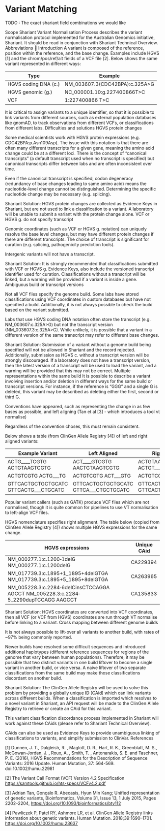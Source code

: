 Variant Matching
==================================================

TODO : The exact shariant field combinations we would like

Scope
Shariant Variant Normalisation Process describes the variant normalisation protocol implemented for the Australian Genomics initiative, Shariant. It should be read in conjunction with Shariant Technical Overview.
Abbreviations

Introduction
A variant is composed of the reference, position within the reference, and the base change. Examples include HGVS [1] and the chrom/pos/ref/alt fields of a VCF file [2]. Below shows the same variant represented in different ways:

|Type|Example
|----|-------|
|HGVS coding DNA (c.)|NM_003607.3(CDC42BPA):c.325A>G|
|HGVS genomic (g.)|NC_000001.10:g.227400866T>C|
|VCF|1:227400866 T>C|

It is critical to assign variants to a unique identifier, so that it is possible to link variants from different sources, such as external population databases like gnomAD, to track observations from different VCFs, or classifications from different labs.
Difficulties and solutions
HGVS protein changes

Some medical scientists work with HGVS protein expressions (e.g. CDC42BPA:p.Asn109Asp). The issue with this notation is that there are often many different transcripts for a given gene, meaning the amino acid change could be at a different loci. There is the concept of “canonical transcripts” (a default transcript used when no transcript is specified) but canonical transcripts differ between labs and are often inconsistent over time.

Even if the canonical transcript is specified, codon degeneracy (redundancy of base changes leading to same amino acid) means the nucleotide-level change cannot be distinguished. Determining the specific nucleotide change may be necessary (e.g. splicing).

Shariant Solution: HGVS protein changes are collected as Evidence Keys in Shariant, but are not used to link a classification to a variant. A laboratory will be unable to submit a variant with the protein change alone.
VCF or HGVS g. do not specify transcript

Genomic coordinates (such as VCF or HGVS g. notation) can uniquely resolve the base level changes, but may have different protein changes if there are different transcripts. The choice of transcript is significant for curation (e.g. splicing, pathogenicity prediction tools).

Intergenic variants will not have a transcript.

Shariant Solution: It is strongly recommended that classifications submitted with VCF or HGVS g. Evidence Keys, also include the versioned transcript identifier used for curation. Classifications without a transcript will be linked, but a warning will be provided if a variant is inside a gene.
Ambiguous build or transcript versions

Not all VCF files specify the genome build. Some labs have stored classifications using VCF coordinates in custom databases but have not specified a build. Additionally, it is not always possible to check the build based on the variant submitted.

Labs that use HGVS coding DNA notation often store the transcript (e.g. NM_003607:c.325A>G) but not the transcript version (NM_003607.3:c.325A>G). While unlikely, it is possible that a variant in a different version of the same transcript may refer to different base changes.

Shariant Solution: Submission of a variant without a genome build being specified will not be allowed in Shariant and the record rejected. Additionally, submission as HGVS c. without a transcript version will be strongly discouraged. If a laboratory does not have a transcript version, then the latest version of a transcript will be used to load the variant, and a warning will be provided that this may not be correct.
Multiple representations within the same build
It is possible to describe a variant involving insertion and/or deletion in different ways for the same build or transcript versions. For instance, if the reference is “GGG” and a single G is deleted, this variant may be described as deleting either the first, second or third G. 

Conventions have appeared, such as representing the change in as few bases as possible, and left aligning (Tan et al [3] - which introduces a tool vt normalise)

Regardless of the convention choses, this must remain consistent. 

Below shows a table (from ClinGen Allele Registry [4]) of left and right aligned variants:

|Example Variant|Left Aligned|Right Aligned|
|---------------|------------|-------------|
|ACTG____TCGTG ACTGTAAGTCGTG|ACT____GTCGTG AACTGTAAGTCGTG|ACTGTAAGTCGTG ACTGT____CGTG|
|ACTGTCGTG ACTG___TG|ACTGTCGTG ACT___GTG|ACTGTCGTG ACTGT___G|
|GTTCACTGCTGCTGCATC GTTCACTG___CTGCATC|GTTCACTGCTGCTGCATC GTTCA___CTGCTGCATC|GTTCACTGCTGCTGCATC GTTCACTGCTGC___ATC|

Popular variant callers (such as GATK) produce VCF files which are not normalised, though it is quite common for pipelines to use VT normalisation to left-align VCF files.

HGVS nomenclature specifies right alignment. The table below (copied from ClinGen Allele Registry [4]) shows multiple HGVS expressions for the same change.

|HGVS expressions|Unique CAid|
|----------------|-----------|
|NM_000277.1:c.1200‐1delG NM_000277.1:c.1200delG|CA229394|
|NM_017739.3:c.1895+1_1895+4delGTGA NM_017739.3:c.1895+5_1895+8delGTGA|CA263965|
|NM_005228.3:c.2284‐6delCinsCTCCAGGA AGCCT NM_005228.3:c.2284‐5_2290dupTCCAGG AAGCCT|CA135833|

Shariant Solution: HGVS coordinates are converted into VCF coordinates, then all VCF (or VCF from HGVS) coordinates are run through VT normalise before linking to a variant.
Cross mapping between different genome builds

It is not always possible to lift-over all variants to another build, with rates of ~97% being commonly reported.

Newer builds have resolved some difficult sequences and introduced additional haplotypes (different reference sequences for regions of the genome that vary between human populations). Therefore, it may be possible that two distinct variants in one build liftover to become a single variant in another build, or vice versa. A naive liftover of two separate classifications from the same build may make those classifications discordant on another build.

Shariant Solution: The ClinGen Allele Registry will be used to solve this problem by providing a globally unique ID (CAid) which can link variants across different builds. When a classification is imported which resolves to a novel variant in Shariant, an API request will be made to the ClinGen Allele Registry to retrieve or create an CAid for this variant.

This variant classification discordance process implemented in Shariant will work against these CAids (please refer to Shariant Technical Overview). 

CAids can also be used as Evidence Keys to provide unambiguous linking of classifications to variants, and simplify submission to ClinVar.
References

[1] Dunnen, J. T., Dalgleish, R. , Maglott, D. R., Hart, R. K., Greenblatt, M. S., McGowan‐Jordan, J. , Roux, A. , Smith, T. , Antonarakis, S. E. and Taschner, P. E. (2016), HGVS Recommendations for the Description of Sequence Variants: 2016 Update. Human Mutation, 37: 564-569. doi:10.1002/humu.22981

[2] The Variant Call Format (VCF) Version 4.2 Specification https://samtools.github.io/hts-specs/VCFv4.2.pdf

[3] Adrian Tan, Gonçalo R. Abecasis, Hyun Min Kang; Unified representation of genetic variants, Bioinformatics, Volume 31, Issue 13, 1 July 2015, Pages 2202–2204, https://doi.org/10.1093/bioinformatics/btv112

[4] Pawliczek P, Patel RY, Ashmore LR, et al. ClinGen Allele Registry links information about genetic variants. Human Mutation. 2018;39:1690–1701. https://doi.org/10.1002/humu.23637